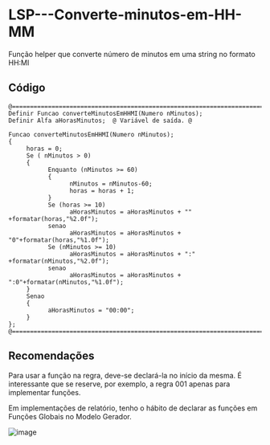 # LSP---Converte-minutos-em-HH-MM
Função helper que converte número de minutos em uma string no formato HH:MI

## Código
```
@==============================================================================@
Definir Funcao converteMinutosEmHHMI(Numero nMinutos);
Definir Alfa aHorasMinutos;  @ Variável de saída. @

Funcao converteMinutosEmHHMI(Numero nMinutos);
{ 
     horas = 0;
     Se ( nMinutos > 0)
     {
           Enquanto (nMinutos >= 60)
           {
                 nMinutos = nMinutos-60; 
                 horas = horas + 1;
           }
           Se (horas >= 10)
                 aHorasMinutos = aHorasMinutos + "" +formatar(horas,"%2.0f"); 
           senao
                 aHorasMinutos = aHorasMinutos + "0"+formatar(horas,"%1.0f"); 
           Se (nMinutos >= 10)
                 aHorasMinutos = aHorasMinutos + ":" +formatar(nMinutos,"%2.0f");
           senao
                 aHorasMinutos = aHorasMinutos + ":0"+formatar(nMinutos,"%1.0f");
     }
     Senao
     {
           aHorasMinutos = "00:00";
     }
};
@==============================================================================@
```

## Recomendações
Para usar a função na regra, deve-se declará-la no início da mesma.
É interessante que se reserve, por exemplo, a regra 001 apenas para implementar funções.

Em implementações de relatório, tenho o hábito de declarar as funções em Funções Globais no Modelo Gerador.

![image](https://github.com/heripedroso/LSP---converte-minutos-em-HH-MI/assets/22459829/fa6ef8f7-399d-4923-9c2e-a814f502bddc)
